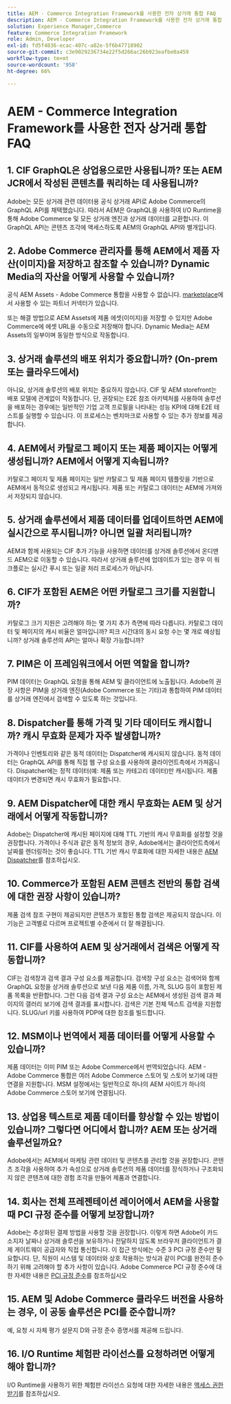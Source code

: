 ```yaml
---
title: AEM - Commerce Integration Framework를 사용한 전자 상거래 통합 FAQ
description: AEM - Commerce Integration Framework를 사용한 전자 상거래 통합 FAQ
solution: Experience Manager,Commerce
feature: Commerce Integration Framework
role: Admin, Developer
exl-id: fd5f4836-ecac-407c-a82e-5f6b47718902
source-git-commit: c3e9029236734e22f5d266ac26b923eafbe0a459
workflow-type: tm+mt
source-wordcount: '958'
ht-degree: 66%

---
```


# AEM - Commerce Integration Framework를 사용한 전자 상거래 통합 FAQ

## 1. CIF GraphQL은 상업용으로만 사용됩니까? 또는 AEM JCR에서 작성된 콘텐츠를 쿼리하는 데 사용됩니까?

Adobe는 모든 상거래 관련 데이터용 공식 상거래 API로 Adobe Commerce의 GraphQL API를 채택했습니다. 따라서 AEM은 GraphQL을 사용하여 I/O Runtime을 통해 Adobe Commerce 및 모든 상거래 엔진과 상거래 데이터를 교환합니다. 이 GraphQL API는 콘텐츠 조각에 액세스하도록 AEM의 GraphQL API와 별개입니다.

## 2. Adobe Commerce 관리자를 통해 AEM에서 제품 자산(이미지)을 저장하고 참조할 수 있습니까? Dynamic Media의 자산을 어떻게 사용할 수 있습니까?

공식 AEM Assets - Adobe Commerce 통합을 사용할 수 없습니다. [marketplace](https://marketplace.magento.com/partner/bounteous_ecomm)에서 사용할 수 있는 파트너 커넥터가 있습니다.

또는 해결 방법으로 AEM Assets에 제품 에셋(이미지)을 저장할 수 있지만 Adobe Commerce에 에셋 URL을 수동으로 저장해야 합니다. Dynamic Media는 AEM Assets의 일부이며 동일한 방식으로 작동합니다.

## 3. 상거래 솔루션의 배포 위치가 중요합니까? (On-prem 또는 클라우드에서)

아니요, 상거래 솔루션의 배포 위치는 중요하지 않습니다. CIF 및 AEM storefront는 배포 모델에 관계없이 작동합니다. 단, 권장되는 E2E 참조 아키텍처를 사용하여 솔루션을 배포하는 경우에는 일반적인 기업 고객 프로필을 나타내는 성능 KPI에 대해 E2E 테스트를 실행할 수 있습니다. 이 프로세스는 벤치마크로 사용할 수 있는 추가 정보를 제공합니다.

## 4. AEM에서 카탈로그 페이지 또는 제품 페이지는 어떻게 생성됩니까? AEM에서 어떻게 지속됩니까?

카탈로그 페이지 및 제품 페이지는 일반 카탈로그 및 제품 페이지 템플릿을 기반으로 AEM에서 동적으로 생성되고 캐시됩니다. 제품 또는 카탈로그 데이터는 AEM에 가져와서 저장되지 않습니다.

## 5. 상거래 솔루션에서 제품 데이터를 업데이트하면 AEM에 실시간으로 푸시됩니까? 아니면 일괄 처리됩니까?

AEM과 함께 사용되는 CIF 추가 기능을 사용하면 데이터를 상거래 솔루션에서 온디맨드 AEM으로 이동할 수 있습니다. 따라서 상거래 솔루션에 업데이트가 있는 경우 이 워크플로는 실시간 푸시 또는 일괄 처리 프로세스가 아닙니다.

## 6. CIF가 포함된 AEM은 어떤 카탈로그 크기를 지원합니까?

카탈로그 크기 지원은 고려해야 하는 몇 가지 추가 측면에 따라 다릅니다. 카탈로그 데이터 및 페이지의 캐시 비율은 얼마입니까? 피크 시간대의 동시 요청 수는 몇 개로 예상됩니까? 상거래 솔루션의 API는 얼마나 확장 가능합니까?

## 7. PIM은 이 프레임워크에서 어떤 역할을 합니까?

PIM 데이터는 GraphQL 요청을 통해 AEM 및 클라이언트에 노출됩니다. Adobe의 권장 사항은 PIM을 상거래 엔진(Adobe Commerce 또는 기타)과 통합하여 PIM 데이터를 상거래 엔진에서 검색할 수 있도록 하는 것입니다.

## 8. Dispatcher를 통해 가격 및 기타 데이터도 캐시합니까? 캐시 무효화 문제가 자주 발생합니까?

가격이나 인벤토리와 같은 동적 데이터는 Dispatcher에 캐시되지 않습니다. 동적 데이터는 GraphQL API를 통해 직접 웹 구성 요소를 사용하여 클라이언트측에서 가져옵니다. Dispatcher에는 정적 데이터(예: 제품 또는 카테고리 데이터)만 캐시됩니다. 제품 데이터가 변경되면 캐시 무효화가 필요합니다.

## 9. AEM Dispatcher에 대한 캐시 무효화는 AEM 및 상거래에서 어떻게 작동합니까?

Adobe는 Dispatcher에 캐시된 페이지에 대해 TTL 기반의 캐시 무효화를 설정할 것을 권장합니다. 가격이나 주식과 같은 동적 정보의 경우, Adobe에서는 클라이언트측에서 날짜를 렌더링하는 것이 좋습니다. TTL 기반 캐시 무효화에 대한 자세한 내용은 [AEM Dispatcher](https://experienceleague.adobe.com/docs/experience-cloud-kcs/kbarticles/KA-17458.html?lang=ko)를 참조하십시오.

## 10. Commerce가 포함된 AEM 콘텐츠 전반의 통합 검색에 대한 권장 사항이 있습니까?

제품 검색 참조 구현이 제공되지만 콘텐츠가 포함된 통합 검색은 제공되지 않습니다. 이 기능은 고객별로 다르며 프로젝트별 수준에서 더 잘 해결됩니다.

## 11. CIF를 사용하여 AEM 및 상거래에서 검색은 어떻게 작동합니까?

CIF는 검색창과 검색 결과 구성 요소를 제공합니다. 검색창 구성 요소는 검색어와 함께 GraphQL 요청을 상거래 솔루션으로 보낸 다음 제품 이름, 가격, SLUG 등이 포함된 제품 목록을 반환합니다. 그런 다음 검색 결과 구성 요소는 AEM에서 생성된 검색 결과 페이지의 갤러리 보기에 검색 결과를 표시합니다. 검색은 기본 전체 텍스트 검색을 지원합니다. SLUG/url 키를 사용하여 PDP에 대한 참조를 빌드합니다.

## 12. MSM이나 번역에서 제품 데이터를 어떻게 사용할 수 있습니까?

제품 데이터는 이미 PIM 또는 Adobe Commerce에서 번역되었습니다. AEM - Adobe Commerce 통합은 여러 Adobe Commerce 스토어 및 스토어 보기에 대한 연결을 지원합니다. MSM 설정에서는 일반적으로 하나의 AEM 사이트가 하나의 Adobe Commerce 스토어 보기에 연결됩니다.

## 13. 상업용 텍스트로 제품 데이터를 향상할 수 있는 방법이 있습니까? 그렇다면 어디에서 합니까? AEM 또는 상거래 솔루션일까요?

Adobe에서는 AEM에서 마케팅 관련 데이터 및 콘텐츠를 관리할 것을 권장합니다. 콘텐츠 조각을 사용하여 추가 속성으로 상거래 솔루션의 제품 데이터를 장식하거나 구조화되지 않은 콘텐츠에 대한 경험 조각을 만들어 제품과 연결합니다.

## 14. 회사는 전체 프레젠테이션 레이어에서 AEM을 사용할 때 PCI 규정 준수를 어떻게 보장합니까?

Adobe는 추상화된 결제 방법을 사용할 것을 권장합니다. 이렇게 하면 Adobe이 카드 소지자 날짜나 상거래 솔루션을 보유하거나 전달하지 않도록 브라우저 클라이언트가 결제 게이트웨이 공급자와 직접 통신합니다. 이 접근 방식에는 수준 3 PCI 규정 준수만 필요합니다. 단, 직원이 시스템 및 데이터와 상호 작용하는 방식과 같이 PCI를 완전히 준수하기 위해 고려해야 할 추가 사항이 있습니다. Adobe Commerce PCI 규정 준수에 대한 자세한 내용은 [PCI 규정 준수](https://business.adobe.com/products/magento/pci-compliance.html)를 참조하십시오

## 15. AEM 및 Adobe Commerce 클라우드 버전을 사용하는 경우, 이 공동 솔루션은 PCI를 준수합니까?

예, 요청 시 자체 평가 설문지 D와 규정 준수 증명서를 제공해 드립니다.

## 16. I/O Runtime 체험판 라이선스를 요청하려면 어떻게 해야 합니까?

I/O Runtime을 사용하기 위한 체험판 라이선스 요청에 대한 자세한 내용은 [액세스 권한 받기](https://developer.adobe.com/runtime/docs/guides/overview/getting_access/)를 참조하십시오.
